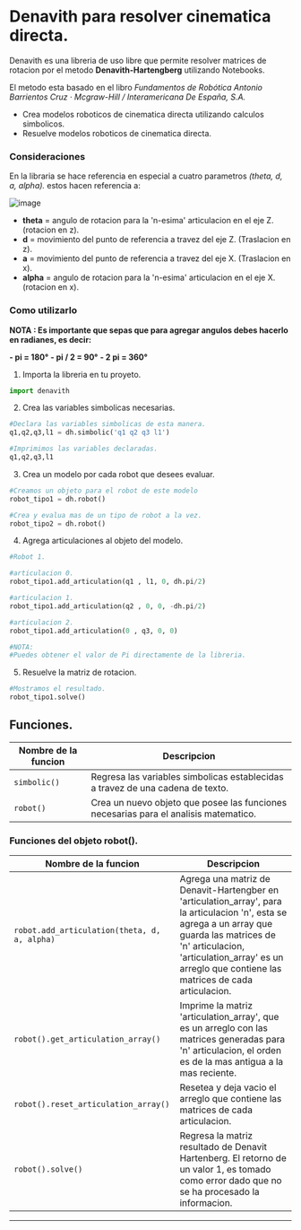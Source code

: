 # Denavith para resolver cinematica directa.

Denavith es una libreria de uso libre que permite resolver matrices de rotacion por el metodo **Denavith-Hartengberg** utilizando Notebooks.

El metodo esta basado en el libro *Fundamentos de Robótica
Antonio Barrientos Cruz · Mcgraw-Hill / Interamericana De España, S.A.*

  - Crea modelos roboticos de cinematica directa utilizando calculos simbolicos.
  - Resuelve modelos roboticos de cinematica directa.

###	Consideraciones
En la libraria se hace referencia en especial a cuatro parametros *(theta, d, a, alpha).* estos hacen referencia a:

![image](https://user-images.githubusercontent.com/67090401/120074099-866ede80-c058-11eb-9290-46cbdbbd2348.png)

-	**theta** = angulo de rotacion para la 'n-esima' articulacion en el eje Z.	(rotacion en z).
-	**d** = movimiento del punto de referencia a travez del eje Z. (Traslacion en z).
-	**a** = movimiento del punto de referencia a travez del eje X. (Traslacion en x).
-	**alpha** = angulo de rotacion para la 'n-esima' articulacion en el eje X.(rotacion en x).



###	Como utilizarlo


**NOTA : Es importante que sepas que para agregar angulos debes hacerlo en radianes, es decir:**

**-	pi = 180°**
**-	pi / 2 = 90°**
**-	2 pi = 360°**


1. Importa la libreria en tu proyeto.

```python
import denavith 
```

2. Crea las variables simbolicas necesarias.

```python
#Declara las variables simbolicas de esta manera.
q1,q2,q3,l1 = dh.simbolic('q1 q2 q3 l1')

#Imprimimos las variables declaradas.
q1,q2,q3,l1
```
3. Crea un modelo por cada robot que desees evaluar.

```python
#Creamos un objeto para el robot de este modelo
robot_tipo1 = dh.robot()

#Crea y evalua mas de un tipo de robot a la vez.
robot_tipo2 = dh.robot()
```

4. Agrega articulaciones al objeto del modelo.

```python
#Robot 1.

#articulacion 0.
robot_tipo1.add_articulation(q1 , l1, 0, dh.pi/2)

#articulacion 1.
robot_tipo1.add_articulation(q2 , 0, 0, -dh.pi/2)

#articulacion 2.
robot_tipo1.add_articulation(0 , q3, 0, 0)

#NOTA:
#Puedes obtener el valor de Pi directamente de la libreria.
```

5. Resuelve la matriz de rotacion.

```python
#Mostramos el resultado.
robot_tipo1.solve()
```

## Funciones.


|Nombre de la funcion | Descripcion          |
| ------------- | ------------------------------ |
| `simbolic()`      | Regresa las variables simbolicas establecidas a travez de una cadena de texto.       |
| `robot()`   | Crea un nuevo objeto que posee las funciones necesarias para el analisis matematico.    |

### Funciones del objeto robot(). 

|Nombre de la funcion | Descripcion          |
| ------------- | ------------------------------ |
| `robot.add_articulation(theta, d, a, alpha)`      | Agrega una matriz de Denavit-Hartengber en 'articulation_array', para la articulacion 'n', esta se agrega a un array que guarda las matrices de 'n' articulacion, 'articulation_array' es un arreglo que contiene las matrices de cada articulacion.       |
| `robot().get_articulation_array()`   | Imprime la matriz 'articulation_array', que es un arreglo con las matrices generadas para 'n' articulacion, el orden es de la mas antigua a la mas reciente.  |
| `robot().reset_articulation_array()`   |  Resetea y deja vacio el arreglo que contiene las matrices de cada articulacion.  |
| `robot().solve()`   |  Regresa la matriz resultado de Denavit Hartenberg.        El retorno de un valor 1, es tomado como error dado que no se ha procesado la informacion. |

------------
